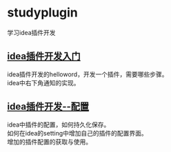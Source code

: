 # studyplugin
学习idea插件开发

## [idea插件开发入门](https://jiayq.blog.csdn.net/article/details/122023848)
idea插件开发的helloword，开发一个插件，需要哪些步骤。<br/>
idea中右下角通知的实现。

## [idea插件开发--配置](https://jiayq.blog.csdn.net/article/details/122073258)
idea中插件的配置，如何持久化保存。<br/>
如何在idea的setting中增加自己的插件的配置界面。<br/>
增加的插件配置的获取与使用。